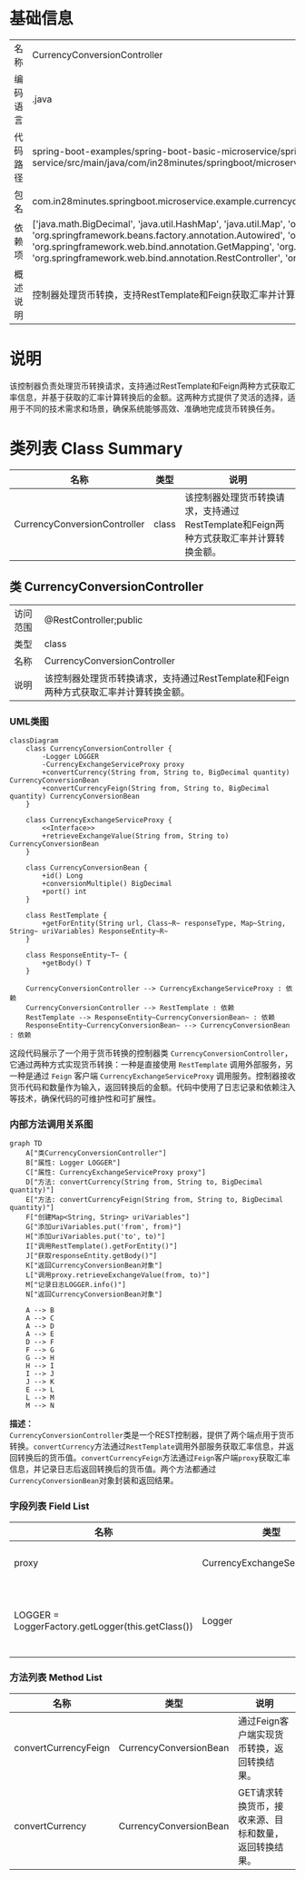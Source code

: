 # 基础信息

|      |      |
|------|------|
| 名称 | CurrencyConversionController |
| 编码语言 | .java |
| 代码路径 | spring-boot-examples/spring-boot-basic-microservice/spring-boot-microservice-currency-conversion-service/src/main/java/com/in28minutes/springboot/microservice/example/currencyconversion/CurrencyConversionController.java |
| 包名 | com.in28minutes.springboot.microservice.example.currencyconversion |
| 依赖项 | ['java.math.BigDecimal', 'java.util.HashMap', 'java.util.Map', 'org.slf4j.Logger', 'org.slf4j.LoggerFactory', 'org.springframework.beans.factory.annotation.Autowired', 'org.springframework.http.ResponseEntity', 'org.springframework.web.bind.annotation.GetMapping', 'org.springframework.web.bind.annotation.PathVariable', 'org.springframework.web.bind.annotation.RestController', 'org.springframework.web.client.RestTemplate'] |
| 概述说明 | 控制器处理货币转换，支持RestTemplate和Feign获取汇率并计算金额。 |

# 说明

该控制器负责处理货币转换请求，支持通过RestTemplate和Feign两种方式获取汇率信息，并基于获取的汇率计算转换后的金额。这两种方式提供了灵活的选择，适用于不同的技术需求和场景，确保系统能够高效、准确地完成货币转换任务。

# 类列表 Class Summary

| 名称   | 类型  | 说明 |
|-------|------|-------------|
| CurrencyConversionController | class | 该控制器处理货币转换请求，支持通过RestTemplate和Feign两种方式获取汇率并计算转换金额。 |



## 类 CurrencyConversionController

|      |      |
|------|------|
| 访问范围 | @RestController;public |
| 类型 | class |
| 名称 | CurrencyConversionController |
| 说明 | 该控制器处理货币转换请求，支持通过RestTemplate和Feign两种方式获取汇率并计算转换金额。 |


### UML类图

```mermaid
classDiagram
    class CurrencyConversionController {
        -Logger LOGGER
        -CurrencyExchangeServiceProxy proxy
        +convertCurrency(String from, String to, BigDecimal quantity) CurrencyConversionBean
        +convertCurrencyFeign(String from, String to, BigDecimal quantity) CurrencyConversionBean
    }

    class CurrencyExchangeServiceProxy {
        <<Interface>>
        +retrieveExchangeValue(String from, String to) CurrencyConversionBean
    }

    class CurrencyConversionBean {
        +id() Long
        +conversionMultiple() BigDecimal
        +port() int
    }

    class RestTemplate {
        +getForEntity(String url, Class~R~ responseType, Map~String, String~ uriVariables) ResponseEntity~R~
    }

    class ResponseEntity~T~ {
        +getBody() T
    }

    CurrencyConversionController --> CurrencyExchangeServiceProxy : 依赖
    CurrencyConversionController --> RestTemplate : 依赖
    RestTemplate --> ResponseEntity~CurrencyConversionBean~ : 依赖
    ResponseEntity~CurrencyConversionBean~ --> CurrencyConversionBean : 依赖
```

这段代码展示了一个用于货币转换的控制器类 `CurrencyConversionController`，它通过两种方式实现货币转换：一种是直接使用 `RestTemplate` 调用外部服务，另一种是通过 `Feign` 客户端 `CurrencyExchangeServiceProxy` 调用服务。控制器接收货币代码和数量作为输入，返回转换后的金额。代码中使用了日志记录和依赖注入等技术，确保代码的可维护性和可扩展性。


### 内部方法调用关系图

```mermaid
graph TD
    A["类CurrencyConversionController"]
    B["属性: Logger LOGGER"]
    C["属性: CurrencyExchangeServiceProxy proxy"]
    D["方法: convertCurrency(String from, String to, BigDecimal quantity)"]
    E["方法: convertCurrencyFeign(String from, String to, BigDecimal quantity)"]
    F["创建Map<String, String> uriVariables"]
    G["添加uriVariables.put('from', from)"]
    H["添加uriVariables.put('to', to)"]
    I["调用RestTemplate().getForEntity()"]
    J["获取responseEntity.getBody()"]
    K["返回CurrencyConversionBean对象"]
    L["调用proxy.retrieveExchangeValue(from, to)"]
    M["记录日志LOGGER.info()"]
    N["返回CurrencyConversionBean对象"]

    A --> B
    A --> C
    A --> D
    A --> E
    D --> F
    F --> G
    G --> H
    H --> I
    I --> J
    J --> K
    E --> L
    L --> M
    M --> N
```

**描述：**  
`CurrencyConversionController`类是一个REST控制器，提供了两个端点用于货币转换。`convertCurrency`方法通过`RestTemplate`调用外部服务获取汇率信息，并返回转换后的货币值。`convertCurrencyFeign`方法通过`Feign`客户端`proxy`获取汇率信息，并记录日志后返回转换后的货币值。两个方法都通过`CurrencyConversionBean`对象封装和返回结果。

### 字段列表 Field List

| 名称  | 类型  | 说明 |
|-------|-------|------|
| proxy | CurrencyExchangeServiceProxy | 自动注入货币兑换服务代理实例。 |
| LOGGER = LoggerFactory.getLogger(this.getClass()) | Logger | 定义私有日志记录器LOGGER，用于当前类日志输出。 |

### 方法列表 Method List

| 名称  | 类型  | 说明 |
|-------|-------|------|
| convertCurrencyFeign | CurrencyConversionBean | 通过Feign客户端实现货币转换，返回转换结果。 |
| convertCurrency | CurrencyConversionBean | GET请求转换货币，接收来源、目标和数量，返回转换结果。 |




